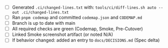 <!-- @module: ci -->
<!-- @tags: pr-template -->
- [ ] Generated `.ci/changed-lines.txt` with: `tools/ci/diff-lines.sh auto --out .ci/changed-lines.txt`
- [ ] Ran `pnpm codemap` and committed `codemap.json` and `CODEMAP.md`
- [ ] Branch is up to date with main
- [ ] All required checks are green (Codemap, Smoke, Pre-Cutover)
- [ ] Linked Smoke screenshot artifact (or noted N/A)
- [ ] If behavior changed: added an entry to `docs/DECISIONS.md` (Spec delta)
